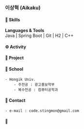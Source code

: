 ### 이상혁 (Aikaku)

#### 🚀 Skills
**Languages & Tools**  
Java | Spring Boot | Git | H2 | C++

#### ⚙️ Activity

#### 📂 Project

#### 🏫 School
    - Hongik Univ.
        - 주전공 : 광고홍보학부
        - 복수전공 : 컴퓨터공학과

#### 📮 Contact
    - e-mail : code.stingmon@gmail.com

#### 🌊

